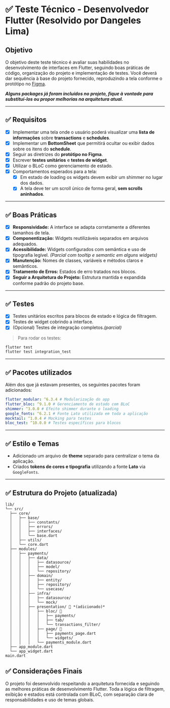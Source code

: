 # ✅ Teste Técnico - Desenvolvedor Flutter (Resolvido por Dangeles Lima)

## Objetivo

O objetivo deste teste técnico é avaliar suas habilidades no desenvolvimento de interfaces em Flutter, seguindo boas práticas de código, organização do projeto e implementação de testes. Você deverá dar sequência à base do projeto fornecido, reproduzindo a tela conforme o protótipo no [Figma](https://www.figma.com/design/QWC5IksyTx2k65ZzkPz3r1/Processo-seletivo---Dev-flutter?node-id=1-4313&t=WNNCW8T4MMI6Z9M8-1).

**_Alguns packages já foram incluídos no projeto, fique à vontade para substituí-los ou propor melhorias na arquitetura atual._**

---

## ✅ Requisitos

- [x] Implementar uma tela onde o usuário poderá visualizar uma **lista de informações** sobre **transactions** e **schedules**.
- [x] Implementar um **BottomSheet** que permitirá ocultar ou exibir dados sobre os itens do **schedule**.
- [x] Seguir as diretrizes do **protótipo no Figma**.
- [x] Escrever **testes unitários** e **testes de widget**.
- [x] Utilizar o BLoC como gerenciamento de estado.
- [x] Comportamentos esperados para a tela:
  - [x] Em estado de loading os widgets devem exibir um shimmer no lugar dos dados.
  - [x] A tela deve ter um scroll único de forma geral, **sem scrolls aninhados**.

---

## ✅ Boas Práticas

- [x] **Responsividade:** A interface se adapta corretamente a diferentes tamanhos de tela.
- [x] **Componentização:** Widgets reutilizáveis separados em arquivos adequados.
- [x] **Acessibilidade:** Widgets configurados com semântica e uso de tipografia legível. _(Parcial com tooltip e semantic em alguns widgets)_
- [x] **Manutenção:** Nomes de classes, variáveis e métodos claros e semânticos.
- [x] **Tratamento de Erros:** Estados de erro tratados nos blocos.
- [x] **Seguir a Arquitetura do Projeto:** Estrutura mantida e expandida conforme padrão do projeto base.

---

## ✅ Testes

- [x] Testes unitários escritos para blocos de estado e lógica de filtragem.
- [x] Testes de widget cobrindo a interface.
- [x] (Opcional) Testes de integração completos._(parcial)_

> Para rodar os testes:

```bash
flutter test
flutter test integration_test
```

---

## ✅ Pacotes utilizados

Além dos que já estavam presentes, os seguintes pacotes foram adicionados:

```yaml
flutter_modular: ^6.3.4 # Modularização do app
flutter_bloc: ^9.1.0 # Gerenciamento de estado com BLoC
shimmer: ^3.0.0 # Efeito shimmer durante o loading
google_fonts: ^6.2.1 # Fonte Lato utilizada em toda a aplicação
mocktail: ^1.0.4 # Mocking para testes
bloc_test: ^10.0.0 # Testes específicos para blocos
```

---

## ✅ Estilo e Temas

- Adicionado um arquivo de **theme** separado para centralizar o tema da aplicação.
- Criados **tokens de cores e tipografia** utilizando a fonte **Lato** via `GoogleFonts`.

---

## ✅ Estrutura do Projeto (atualizada)

```
lib/
└── src/
  ├── core/
  │   ├── base/
  │   │   ├── constants/
  │   │   ├── errors/
  │   │   ├── interfaces/
  │   │   └── base.dart
  │   ├── utils/
  │   └── core.dart
  ├── modules/
  │   ├── payments/
  │   │   ├── data/
  │   │   │   ├── datasource/
  │   │   │   ├── model/
  │   │   │   └── repository/
  │   │   ├── domain/
  │   │   │   ├── entity/
  │   │   │   ├── repository/
  │   │   │   └── usecase/
  │   │   ├── infra/
  │   │   │   ├── datasource/
  │   │   │   └── mock/
  │   │   ├── presentation/ 🔵 *(adicionado)*
  │   │   │   ├── bloc/ 🔵
  │   │   │   │   ├── payments/
  │   │   │   │   ├── tab/
  │   │   │   │   └── transactions_filter/
  │   │   │   ├── page/ 🔵
  │   │   │   │   ├── payments_page.dart
  │   │   │   │   └── widgets/
  │   │   │   └── payments_module.dart
  ├── app_module.dart
  └── app_widget.dart
main.dart
```

## ✅ Considerações Finais

O projeto foi desenvolvido respeitando a arquitetura fornecida e seguindo as melhores práticas de desenvolvimento Flutter. Toda a lógica de filtragem, exibição e estados está controlada com BLoC, com separação clara de responsabilidades e uso de temas globais.
